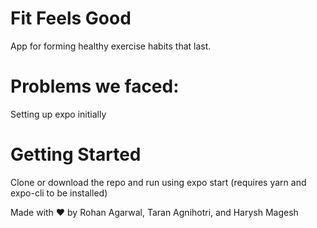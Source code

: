 # Fit Feels Good

App for forming healthy exercise habits that last.


# Problems we faced:

Setting up expo initially

# Getting Started

Clone or download the repo and run using expo start (requires yarn and expo-cli to be installed)

Made with ♥ by Rohan Agarwal, Taran Agnihotri, and Harysh Magesh